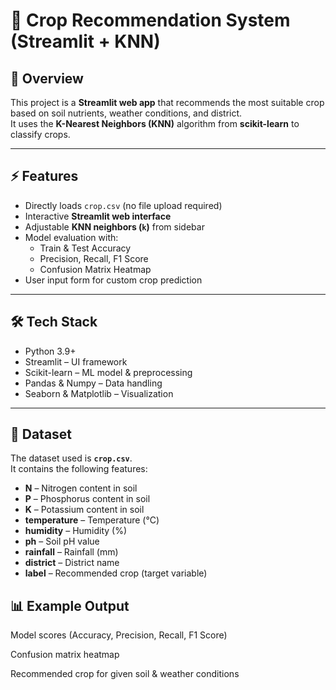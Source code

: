 # 🌱 Crop Recommendation System (Streamlit + KNN)

## 📌 Overview  
This project is a **Streamlit web app** that recommends the most suitable crop based on soil nutrients, weather conditions, and district.  
It uses the **K-Nearest Neighbors (KNN)** algorithm from **scikit-learn** to classify crops.  

---

## ⚡ Features  
- Directly loads `crop.csv` (no file upload required)  
- Interactive **Streamlit web interface**  
- Adjustable **KNN neighbors (`k`)** from sidebar  
- Model evaluation with:  
  - Train & Test Accuracy  
  - Precision, Recall, F1 Score  
  - Confusion Matrix Heatmap  
- User input form for custom crop prediction  

---

## 🛠️ Tech Stack  
- Python 3.9+  
- Streamlit – UI framework  
- Scikit-learn – ML model & preprocessing  
- Pandas & Numpy – Data handling  
- Seaborn & Matplotlib – Visualization  

---

## 📂 Dataset  
The dataset used is **`crop.csv`**.  
It contains the following features:  

- **N** – Nitrogen content in soil  
- **P** – Phosphorus content in soil  
- **K** – Potassium content in soil  
- **temperature** – Temperature (°C)  
- **humidity** – Humidity (%)  
- **ph** – Soil pH value  
- **rainfall** – Rainfall (mm)  
- **district** – District name  
- **label** – Recommended crop (target variable)
## 📊 Example Output

Model scores (Accuracy, Precision, Recall, F1 Score)

Confusion matrix heatmap

Recommended crop for given soil & weather conditions
